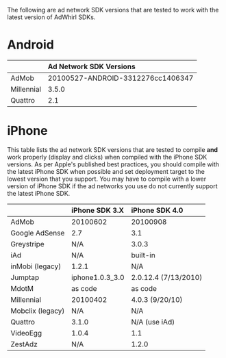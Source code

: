 The following are ad network SDK versions that are tested to work with the latest version of AdWhirl SDKs.

# Android #

|             | **Ad Network SDK Versions** |
|:------------|:----------------------------|
|AdMob        | 20100527-ANDROID-3312276cc1406347 |
|Millennial   | 3.5.0                       |
|Quattro      | 2.1                         |

# iPhone #

This table lists the ad network SDK versions that are tested to compile **and** work properly (display and clicks) when compiled with the iPhone SDK versions. As per Apple's published best practices, you should compile with the latest iPhone SDK when possible and set deployment target to the lowest version that you support. You may have to compile with a lower version of iPhone SDK if the ad networks you use do not currently support the latest iPhone SDK.

|                         | **iPhone SDK 3.X** | **iPhone SDK 4.0** |
|:------------------------|:-------------------|:-------------------|
|AdMob                    | 20100602           | 20100908           |
|Google AdSense           | 2.7                | 3.1                |
|Greystripe               | N/A                | 3.0.3              |
|iAd                      | N/A                | built-in           |
|inMobi (legacy)          | 1.2.1              | N/A                |
|Jumptap                  | iphone1.0.3\_3.0   | 2.0.12.4 (7/13/2010) |
|MdotM                    | as code            | as code            |
|Millennial               | 20100402           | 4.0.3 (9/20/10)    |
|Mobclix (legacy)         | N/A                | N/A                |
|Quattro                  | 3.1.0              | N/A (use iAd)      |
|VideoEgg                 | 1.0.4              | 1.1                |
|ZestAdz                  | N/A                | 1.2.0              |